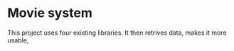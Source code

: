 # Movie system
This project uses four existing libraries. It then retrives data, makes it more usable, 
